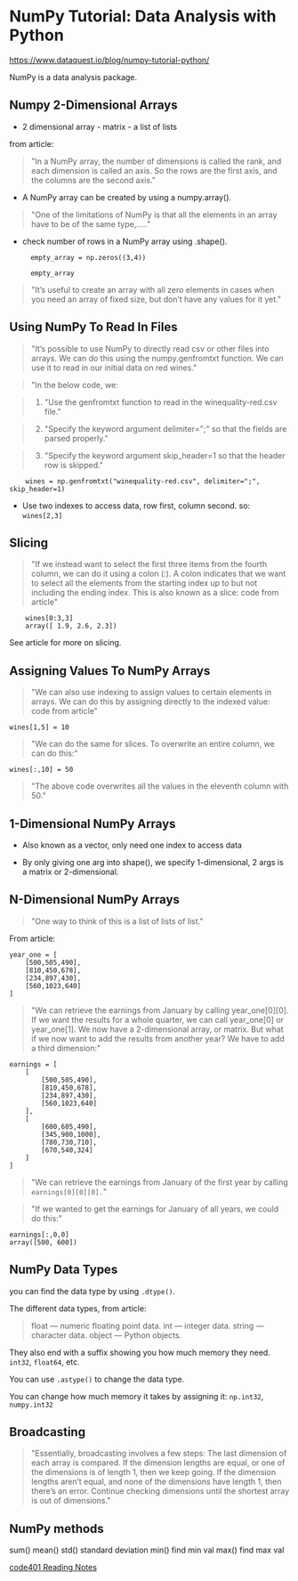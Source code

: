 # NumPy Tutorial: Data Analysis with Python

https://www.dataquest.io/blog/numpy-tutorial-python/

NumPy is a data analysis package.

## Numpy 2-Dimensional Arrays

- 2 dimensional array - matrix - a list of lists

from article:
> "In a NumPy array, the number of dimensions is called the rank, and each dimension is called an axis. So the rows are the first axis, and the columns are the second axis."

- A NumPy array can be created by using a numpy.array().

> "One of the limitations of NumPy is that all the elements in an array have to be of the same type,....."

- check number of rows in a NumPy array using .shape().

        empty_array = np.zeros((3,4))

        empty_array

> "It’s useful to create an array with all zero elements in cases when you need an array of fixed size, but don’t have any values for it yet."


## Using NumPy To Read In Files

> "It’s possible to use NumPy to directly read csv or other files into arrays. We can do this using the numpy.genfromtxt function. We can use it to read in our initial data on red wines."

> "In the below code, we:

> 1. "Use the genfromtxt function to read in the winequality-red.csv file."

> 2. "Specify the keyword argument delimiter=";" so that the fields are parsed properly."

> 3. "Specify the keyword argument skip_header=1 so that the header row is skipped."

        wines = np.genfromtxt("winequality-red.csv", delimiter=";", skip_header=1)

- Use two indexes to access data, row first, column second. so: `wines[2,3]`

## Slicing

> "If we instead want to select the first three items from the fourth column, we can do it using a colon (:). A colon indicates that we want to select all the elements from the starting index up to but not including the ending index. This is also known as a slice: code from article"

        wines[0:3,3]
        array([ 1.9, 2.6, 2.3])

See article for more on slicing.


## Assigning Values To NumPy Arrays
> "We can also use indexing to assign values to certain elements in arrays. We can do this by assigning directly to the indexed value: code from article"

    wines[1,5] = 10

> "We can do the same for slices. To overwrite an entire column, we can do this:"

    wines[:,10] = 50

> "The above code overwrites all the values in the eleventh column with 50."

## 1-Dimensional NumPy Arrays

- Also known as a vector, only need one index to access data

- By only giving one arg into shape(), we specify 1-dimensional, 2 args is a matrix or 2-dimensional.

## N-Dimensional NumPy Arrays

> "One way to think of this is a list of lists of list."

From article:

    year_one = [
        [500,505,490],
        [810,450,678],
        [234,897,430],
        [560,1023,640]
    ]

> "We can retrieve the earnings from January by calling year_one[0][0]. If we want the results for a whole quarter, we can call year_one[0] or year_one[1]. We now have a 2-dimensional array, or matrix. But what if we now want to add the results from another year? We have to add a third dimension:"

    earnings = [
        [
            [500,505,490],
            [810,450,678],
            [234,897,430],
            [560,1023,640]
        ],
        [
            [600,605,490],
            [345,900,1000],
            [780,730,710],
            [670,540,324]
        ]
    ]

> "We can retrieve the earnings from January of the first year by calling `earnings[0][0][0].`" 

> "If we wanted to get the earnings for January of all years, we could do this:"

    earnings[:,0,0]
    array([500, 600])

## NumPy Data Types

you can find the data type by using `.dtype()`.

The different data types, from article:

> float — numeric floating point data.
> int — integer data.
> string — character data.
> object — Python objects.

They also end with a suffix showing you how much memory they need. `int32`, `float64`, etc.

You can use `.astype()` to change the data type.

You can change how much memory it takes by assigning it: `np.int32`, `numpy.int32`

## Broadcasting

> "Essentially, broadcasting involves a few steps:
>The last dimension of each array is compared.
>If the dimension lengths are equal, or one of the dimensions is of length 1, then we keep going.
>If the dimension lengths aren’t equal, and none of the dimensions have length 1, then there’s an error.
> Continue checking dimensions until the shortest array is out of dimensions."

## NumPy methods

sum()
mean()
std() standard deviation
min() find min val
max() find max val



[code401 Reading Notes](../401Python/code401Table.md)
